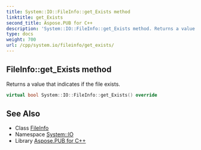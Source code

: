 ```yaml
---
title: System::IO::FileInfo::get_Exists method
linktitle: get_Exists
second_title: Aspose.PUB for C++
description: 'System::IO::FileInfo::get_Exists method. Returns a value that indicates if the file exists in C++.'
type: docs
weight: 700
url: /cpp/system.io/fileinfo/get_exists/
---
```

## FileInfo::get_Exists method


Returns a value that indicates if the file exists.

```cpp
virtual bool System::IO::FileInfo::get_Exists() override
```

## See Also

* Class [FileInfo](../)
* Namespace [System::IO](../../)
* Library [Aspose.PUB for C++](../../../)
